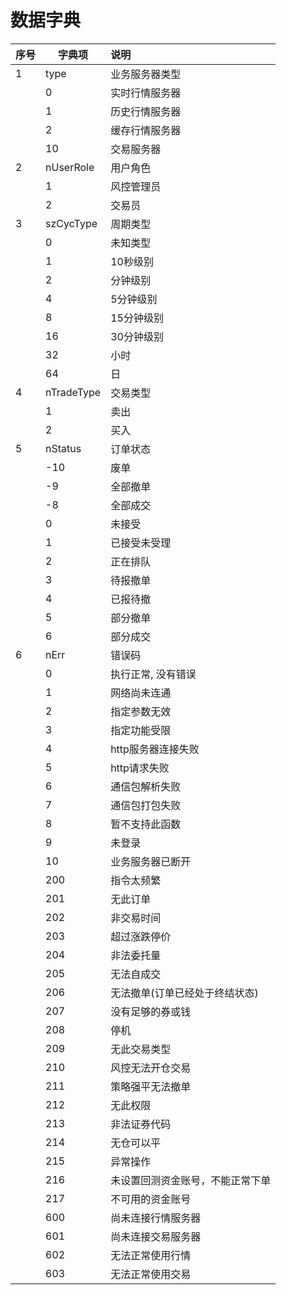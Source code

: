 # 数据字典

| 序号 | 字典项     | 说明                             |
| ---- | ---------- | :------------------------------- |
| 1    | type       | 业务服务器类型                   |
|      | 0          | 实时行情服务器                   |
|      | 1          | 历史行情服务器                   |
|      | 2          | 缓存行情服务器                   |
|      | 10         | 交易服务器                       |
| 2    | nUserRole  | 用户角色                         |
|      | 1          | 风控管理员                       |
|      | 2          | 交易员                           |
| 3    | szCycType  | 周期类型                         |
|      | 0          | 未知类型                         |
|      | 1          | 10秒级别                         |
|      | 2          | 分钟级别                         |
|      | 4          | 5分钟级别                        |
|      | 8          | 15分钟级别                       |
|      | 16         | 30分钟级别                       |
|      | 32         | 小时                             |
|      | 64         | 日                               |
| 4    | nTradeType | 交易类型                         |
|      | 1          | 卖出                             |
|      | 2          | 买入                             |
| 5    | nStatus    | 订单状态                         |
|      | -10        | 废单                             |
|      | -9         | 全部撤单                         |
|      | -8         | 全部成交                         |
|      | 0          | 未接受                           |
|      | 1          | 已接受未受理                     |
|      | 2          | 正在排队                         |
|      | 3          | 待报撤单                         |
|      | 4          | 已报待撤                         |
|      | 5          | 部分撤单                         |
|      | 6          | 部分成交                         |
| 6    | nErr       | 错误码                           |
|      | 0          | 执行正常, 没有错误               |
|      | 1          | 网络尚未连通                     |
|      | 2          | 指定参数无效                     |
|      | 3          | 指定功能受限                     |
|      | 4          | http服务器连接失败               |
|      | 5          | http请求失败                     |
|      | 6          | 通信包解析失败                   |
|      | 7          | 通信包打包失败                   |
|      | 8          | 暂不支持此函数                   |
|      | 9          | 未登录                           |
|      | 10         | 业务服务器已断开                 |
|      | 200        | 指令太频繁                       |
|      | 201        | 无此订单                         |
|      | 202        | 非交易时间                       |
|      | 203        | 超过涨跌停价                     |
|      | 204        | 非法委托量                       |
|      | 205        | 无法自成交                       |
|      | 206        | 无法撤单(订单已经处于终结状态)   |
|      | 207        | 没有足够的券或钱                 |
|      | 208        | 停机                             |
|      | 209        | 无此交易类型                     |
|      | 210        | 风控无法开仓交易                 |
|      | 211        | 策略强平无法撤单                 |
|      | 212        | 无此权限                         |
|      | 213        | 非法证券代码                     |
|      | 214        | 无仓可以平                       |
|      | 215        | 异常操作                         |
|      | 216        | 未设置回测资金账号，不能正常下单 |
|      | 217        | 不可用的资金账号                 |
|      | 600        | 尚未连接行情服务器               |
|      | 601        | 尚未连接交易服务器               |
|      | 602        | 无法正常使用行情                 |
|      | 603        | 无法正常使用交易                 |

